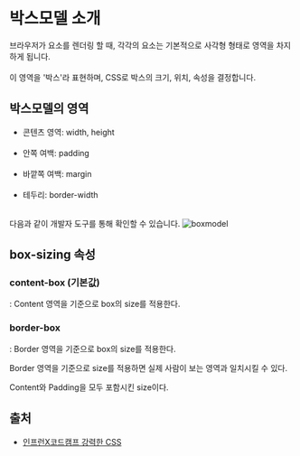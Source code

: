 # 박스모델 소개

브라우저가 요소를 렌더링 할 때, 각각의 요소는 기본적으로 사각형 형태로 영역을 차지하게 됩니다.<br><br>
이 영역을 '박스'라 표현하며, CSS로 박스의 크기, 위치, 속성을 결정합니다.

## 박스모델의 영역

- 콘텐츠 영역: width, height<br><br>
- 안쪽 여백: padding<br><br>
- 바깥쪽 여백: margin<br><br>
- 테두리: border-width<br><br>

다음과 같이 개발자 도구를 통해 확인할 수 있습니다.
![boxmodel](https://user-images.githubusercontent.com/56298540/179498002-45cfd581-07a6-48dd-87a4-bdba0768e3e1.png)

## box-sizing 속성

### content-box (기본값)

: Content 영역을 기준으로 box의 size를 적용한다.

### border-box

: Border 영역을 기준으로 box의 size를 적용한다.

Border 영역을 기준으로 size를 적용하면 실제 사람이 보는 영역과 일치시킬 수 있다.

Content와 Padding을 모두 포함시킨 size이다.

## 출처

- [인프런X코드캠프 강력한 CSS](https://www.inflearn.com/course/%EA%B0%95%EB%A0%A5-css-%EC%BD%94%EB%93%9C%EC%BA%A0%ED%94%84/dashboard)
